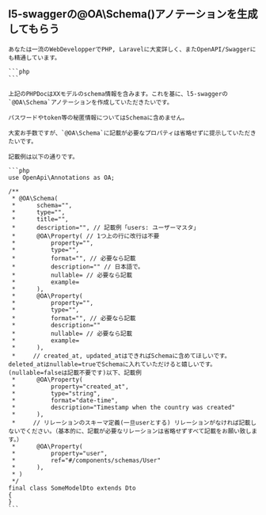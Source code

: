 ## l5-swaggerの@OA\Schema()アノテーションを生成してもらう

````
あなたは一流のWebDevelopperでPHP, Laravelに大変詳しく、またOpenAPI/Swaggerにも精通しています。

```php
```

上記のPHPDocはXXモデルのschema情報を含みます。これを基に、l5-swaggerの`@OA\Schema`アノテーションを作成していただきたいです。

パスワードやtoken等の秘匿情報についてはSchemaに含めません。

大変お手数ですが、`@OA\Schema`に記載が必要なプロパティは省略せずに提示していただきたいです。

記載例は以下の通りです。

```php
use OpenApi\Annotations as OA;

/**
 * @OA\Schema(
 *      schema="",
 *      type="",
 *      title="",
 *      description="", // 記載例「users: ユーザーマスタ」
 *      @OA\Property( // 1つ上の行に改行は不要
 *          property="",
 *          type="",
 *          format="", // 必要なら記載
 *          description="" // 日本語で。
 *          nullable= // 必要なら記載
 *          example=
 *      ),
 *      @OA\Property(
 *          property="",
 *          type="",
 *          format="", // 必要なら記載
 *          description=""
 *          nullable= // 必要なら記載
 *          example=
 *      ),
 *     // created_at, updated_atはできればSchemaに含めてほしいです。deleted_atはnullable=trueでSchemaに入れていただけると嬉しいです。(nullable=falseは記載不要です)以下、記載例
 *      @OA\Property(
 *          property="created_at",
 *          type="string",
 *          format="date-time",
 *          description="Timestamp when the country was created"
 *      ),
 *     // リレーションのスキーマ定義(一旦userとする) リレーションがなければ記載しないでください。（基本的に、記載が必要なリレーションは省略せずすべて記載をお願い致します。）
 *      @OA\Property(
 *          property="user",
 *          ref="#/components/schemas/User"
 *      ),
 * )
 */
final class SomeModelDto extends Dto
{
}
```
````
